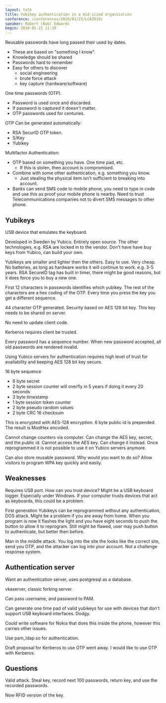```yaml
---
layout: talk
title: Yubikey authentication in a mid-sized organisation
conference: /conferences/2010/01/23/LCA2010/
speaker: Robert (Bob) Edwards
begin: 2010-01-21 11:30
---
```

Reusable passwords have long passed their used by dates.

* These are based on "something I know".
* Knowledge should be shared
* Passwords hard to remember
* Easy for others to discover
   * social engineering
   * brute force attack
   * key capture (hardware/software)

One time passwords (OTP).

* Password is used once and discarded.
* If password is captured it doesn't matter.
* OTP passwords used for centuries.

OTP Can be generated automatically:

* RSA SecurID OTP token.
* S/Key
* Yubikey

Multifactor Authentication:

* OTP based on something you have. One time pad, etc.
   * If this is stolen, then account is compromised.
* Combine with some other authentication, e.g. something you know.
   * Just stealing the physical item isn't sufficient to breaking into account.
* Banks can send SMS code to mobile phone, you need to type in code and use this
  as proof your mobile phone is nearby. Need to trust Telecommunications companies
  not to divert SMS messages to other phone.

## Yubikeys

USB device that emulates the keyboard.

Developed in Sweden by Yubico. Entirely open source. The other technologies, e.g. RSA are locked
in to the vendor. Don't have have buy keys from Yubico, can build your own.

Yubikeys are smaller and lighter then the others. Easy to use. Very cheap. No batteries, as long
as hardware works it will continue to work. e.g. 3-5 years. RSA SecureID tag has built in timer,
there might be good reasons, but it does force you to buy a new one.

First 12 characters in passwords identifies which yubikey. The rest of the
characters are a hex coding of the OTP. Every time you press the key you
get a different sequence.

44 character OTP generated. Security based on AES 128 bit key. This key needs
to be shared on server.

No need to update client code.

Kerberos requires client be trusted.

Every password has a sequence number. When new password accepted, all old
passwords are rendered invalid.

Using Yubico servers for authentication requires high level of trust for
availability and keeping AES 128 bit key secure.

16 byte sequence

* 6 byte secret
* 2 byte session counter will overfly in 5 years if doing it every 20 seconds
* 3 byte timestamp
* 1 byte session token counter
* 2 byte pseudo random values
* 2 byte CRC 16 checksum

This is encrypted with AES-128 encryption. 6 byte public id is prepended. The
result is ModHex encoded.

Cannot change counters via computer. Can change the AES key, secret, and the
public id. Cannot access the AES key. Can change it instead. Once reprogrammed
it is not possible to use it on Yubico servers anymore.

Can also store reusable password. Why would you want to do so? Allow
visitors to program WPA key quickly and easily.

## Weaknesses

Requires USB port. How can you trust device? Might be a USB keyboard logger.
Especially under Windows. If your computer trusts devices that act as
keyboards, this could be a problem.

First generation Yubikeys can be reprogrammed without any authentication, DOS
attack. Might be a problem if you are away from home. When you program
is now it flashes the light and you have eight seconds to push the button
to allow it to reprogram. Still might be flawed, user may push button
to authenticate, but better then before.

Man in the middle attack. You log into the site the looks like the correct
site, send you OTP, and the attacker can log into your account. Not a challenge
response system.

## Authentication server

Want an authentication server, uses postgresql as a database.

vkaserver, classic forking server.

Can pass username, and password to PAM.

Can generate one time pad of valid yubikeys for use with devices that
don't support USB keyboard interfaces. Dodgy.

Could write software for Nokia that does this inside the phone, however this
carries other issues.

Use pam_ldap.so for authentication.

Draft proposal for Kerberos to use OTP went away. I would like to use
OTP with Kerberos.

## Questions

Valid attack. Steal key, record next 100 passwords, return key, and use the
recorded passwords.

Now RFID version of the key.
